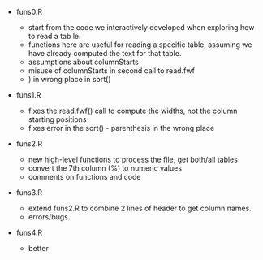 
+ funs0.R 
   + start from the code we interactively developed when exploring how to read a tab le.
   + functions here are useful for reading a specific table, assuming we have already computed the text for that table.
   + assumptions about columnStarts
   + misuse of columnStarts in second call to read.fwf
   + ) in wrong place in sort()
   
+ funs1.R
   + fixes the read.fwf() call to compute the widths, not the column starting positions
   + fixes error in the sort() - parenthesis in the wrong place 

+ funs2.R
   + new high-level functions to process the file, get both/all tables
   + convert the 7th column (%) to numeric values
   + comments on functions and code

+ funs3.R
   + extend funs2.R to combine 2 lines of header to get column names.
   + errors/bugs.

+ funs4.R 
   + better
